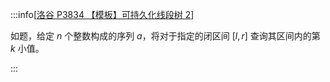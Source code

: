 :::info[[洛谷 P3834 【模板】可持久化线段树 2](https://www.luogu.com.cn/problem/P3834)]

如题，给定 $n$ 个整数构成的序列 $a$，将对于指定的闭区间 $[l, r]$ 查询其区间内的第 $k$ 小值。

:::

